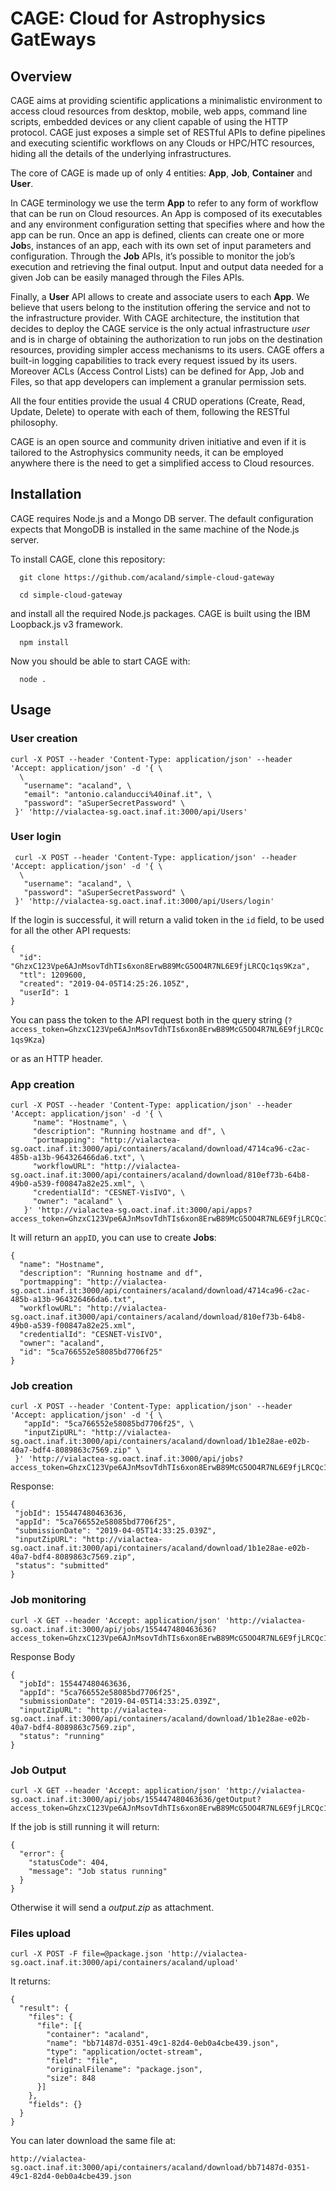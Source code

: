 # CAGE: Cloud for Astrophysics GatEways


## Overview

CAGE aims at providing scientific applications a minimalistic environment to access cloud resources from desktop, mobile, web apps, command line scripts, embedded devices or any client capable of using the HTTP protocol. CAGE just exposes a simple set of RESTful APIs to define pipelines and executing scientific workflows on any Clouds or HPC/HTC resources, hiding all the details of the underlying infrastructures.

The core of CAGE is made up of only 4 entities: **App**, **Job**, **Container** and **User**.

In CAGE terminology we use the term **App** to refer to any form of workflow that can be run on Cloud resources. An App is composed of its executables and any environment configuration setting that specifies where and how the app can be run. Once an app is defined, clients can create one or more **Job**s, instances of an app, each with its own set of input parameters and configuration. Through the **Job** APIs, it’s possible to monitor the job’s execution and retrieving  the final output. Input and output data needed for a given Job can be easily managed through the Files APIs.

Finally, a **User** API allows to create and associate users to each **App**. We believe that users belong to the institution offering the service and not to the infrastructure provider. With CAGE architecture, the institution that decides to deploy the CAGE service is the only actual infrastructure *user* and is in charge of obtaining the authorization to run jobs on the destination resources, providing simpler access mechanisms to its users. CAGE offers a built-in logging capabilities to track every request issued by its users. Moreover ACLs (Access Control Lists) can be defined for App, Job and Files, so that app developers can implement a granular permission sets.

All the four entities provide the usual 4 CRUD operations (Create, Read, Update, Delete) to operate with each of them, following the RESTful philosophy.

CAGE is an open source and community driven initiative and even if it is tailored to the Astrophysics community needs, it can be employed anywhere there is the need to get a simplified access to Cloud resources.

## Installation

CAGE requires Node.js and a Mongo DB server. The default configuration expects that MongoDB is installed in the same machine of the Node.js server.

To install CAGE, clone this repository:

```
  git clone https://github.com/acaland/simple-cloud-gateway

  cd simple-cloud-gateway
```

and install all the required Node.js packages. CAGE is built using the IBM Loopback.js v3 framework.

```
  npm install
```

Now you should be able to start CAGE with:

```
  node .
```

## Usage

### User creation

```
curl -X POST --header 'Content-Type: application/json' --header 'Accept: application/json' -d '{ \
  \
   "username": "acaland", \
   "email": "antonio.calanducci%40inaf.it", \
   "password": "aSuperSecretPassword" \
 }' 'http://vialactea-sg.oact.inaf.it:3000/api/Users'
 ```


 ### User login

```
 curl -X POST --header 'Content-Type: application/json' --header 'Accept: application/json' -d '{ \
  \
   "username": "acaland", \
   "password": "aSuperSecretPassword" \
 }' 'http://vialactea-sg.oact.inaf.it:3000/api/Users/login'
```

If the login is successful, it will return a valid token in the `id` field, to be used for all the other API requests:

```
{
  "id": "GhzxC123Vpe6AJnMsovTdhTIs6xon8ErwB89McG5OO4R7NL6E9fjLRCQc1qs9Kza",
  "ttl": 1209600,
  "created": "2019-04-05T14:25:26.105Z",
  "userId": 1
}
```

You can pass the token to the API request both in the query string (`?access_token=GhzxC123Vpe6AJnMsovTdhTIs6xon8ErwB89McG5OO4R7NL6E9fjLRCQc1qs9Kza`)

or as an HTTP header.

### App creation

```
curl -X POST --header 'Content-Type: application/json' --header 'Accept: application/json' -d '{ \
     "name": "Hostname", \
     "description": "Running hostname and df", \
     "portmapping": "http://vialactea-sg.oact.inaf.it:3000/api/containers/acaland/download/4714ca96-c2ac-485b-a13b-964326466da6.txt", \
     "workflowURL": "http://vialactea-sg.oact.inaf.it:3000/api/containers/acaland/download/810ef73b-64b8-49b0-a539-f00847a82e25.xml", \
     "credentialId": "CESNET-VisIVO", \
     "owner": "acaland" \
   }' 'http://vialactea-sg.oact.inaf.it:3000/api/apps?access_token=GhzxC123Vpe6AJnMsovTdhTIs6xon8ErwB89McG5OO4R7NL6E9fjLRCQc1qs9Kza'
```

It will return an `appID`, you can use to create **Jobs**:

```
{
  "name": "Hostname",
  "description": "Running hostname and df",
  "portmapping": "http://vialactea-sg.oact.inaf.it:3000/api/containers/acaland/download/4714ca96-c2ac-485b-a13b-964326466da6.txt",
  "workflowURL": "http://vialactea-sg.oact.inaf.it3000/api/containers/acaland/download/810ef73b-64b8-49b0-a539-f00847a82e25.xml",
  "credentialId": "CESNET-VisIVO",
  "owner": "acaland",
  "id": "5ca766552e58085bd7706f25"
}
```

### Job creation

```
curl -X POST --header 'Content-Type: application/json' --header 'Accept: application/json' -d '{ \
   "appId": "5ca766552e58085bd7706f25", \
   "inputZipURL": "http://vialactea-sg.oact.inaf.it:3000/api/containers/acaland/download/1b1e28ae-e02b-40a7-bdf4-8089863c7569.zip" \
 }' 'http://vialactea-sg.oact.inaf.it:3000/api/jobs?access_token=GhzxC123Vpe6AJnMsovTdhTIs6xon8ErwB89McG5OO4R7NL6E9fjLRCQc1qs9Kza'
 ```

 Response:

 ```
 {
  "jobId": 155447480463636,
  "appId": "5ca766552e58085bd7706f25",
  "submissionDate": "2019-04-05T14:33:25.039Z",
  "inputZipURL": "http://vialactea-sg.oact.inaf.it:3000/api/containers/acaland/download/1b1e28ae-e02b-40a7-bdf4-8089863c7569.zip",
  "status": "submitted"
}
```



### Job monitoring


```
curl -X GET --header 'Accept: application/json' 'http://vialactea-sg.oact.inaf.it:3000/api/jobs/155447480463636?access_token=GhzxC123Vpe6AJnMsovTdhTIs6xon8ErwB89McG5OO4R7NL6E9fjLRCQc1qs9Kza'

```

Response Body
```
{
  "jobId": 155447480463636,
  "appId": "5ca766552e58085bd7706f25",
  "submissionDate": "2019-04-05T14:33:25.039Z",
  "inputZipURL": "http://vialactea-sg.oact.inaf.it:3000/api/containers/acaland/download/1b1e28ae-e02b-40a7-bdf4-8089863c7569.zip",
  "status": "running"
}
```


### Job Output

```
curl -X GET --header 'Accept: application/json' 'http://vialactea-sg.oact.inaf.it:3000/api/jobs/155447480463636/getOutput?access_token=GhzxC123Vpe6AJnMsovTdhTIs6xon8ErwB89McG5OO4R7NL6E9fjLRCQc1qs9Kza'
```

If the job is still running it will return:

```
{
  "error": {
    "statusCode": 404,
    "message": "Job status running"
  }
}
```

Otherwise it will send a *output.zip* as attachment.


### Files upload

```
curl -X POST -F file=@package.json 'http://vialactea-sg.oact.inaf.it:3000/api/containers/acaland/upload'
```

It returns:

```
{
  "result": {
    "files": {
      "file": [{
        "container": "acaland",
        "name": "bb71487d-0351-49c1-82d4-0eb0a4cbe439.json",
        "type": "application/octet-stream",
        "field": "file",
        "originalFilename": "package.json",
        "size": 848
      }]
    },
    "fields": {}
  }
}
```

You can later download the same file at:

```
http://vialactea-sg.oact.inaf.it:3000/api/containers/acaland/download/bb71487d-0351-49c1-82d4-0eb0a4cbe439.json
```
